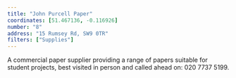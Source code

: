```yaml
---
title: "John Purcell Paper"
coordinates: [51.467136, -0.116926]
number: "8"
address: "15 Rumsey Rd, SW9 0TR"
filters: ["Supplies"]
---
```


A commercial paper supplier providing a range of papers suitable for student projects, best visited in person and called ahead on: 020 7737 5199.
